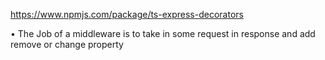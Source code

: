 https://www.npmjs.com/package/ts-express-decorators


• The Job of a middleware is to take in some request in response and add remove or change property